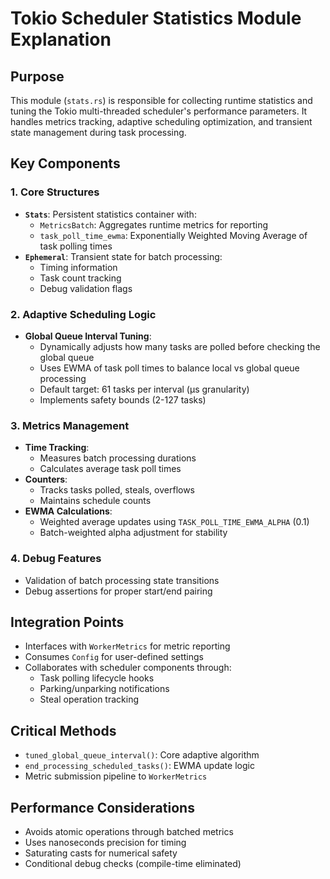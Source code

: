 # Tokio Scheduler Statistics Module Explanation

## Purpose
This module (`stats.rs`) is responsible for collecting runtime statistics and tuning the Tokio multi-threaded scheduler's performance parameters. It handles metrics tracking, adaptive scheduling optimization, and transient state management during task processing.

## Key Components

### 1. Core Structures
- **`Stats`**: Persistent statistics container with:
  - `MetricsBatch`: Aggregates runtime metrics for reporting
  - `task_poll_time_ewma`: Exponentially Weighted Moving Average of task polling times
- **`Ephemeral`**: Transient state for batch processing:
  - Timing information
  - Task count tracking
  - Debug validation flags

### 2. Adaptive Scheduling Logic
- **Global Queue Interval Tuning**:
  - Dynamically adjusts how many tasks are polled before checking the global queue
  - Uses EWMA of task poll times to balance local vs global queue processing
  - Default target: 61 tasks per interval (μs granularity)
  - Implements safety bounds (2-127 tasks)

### 3. Metrics Management
- **Time Tracking**:
  - Measures batch processing durations
  - Calculates average task poll times
- **Counters**:
  - Tracks tasks polled, steals, overflows
  - Maintains schedule counts
- **EWMA Calculations**:
  - Weighted average updates using `TASK_POLL_TIME_EWMA_ALPHA` (0.1)
  - Batch-weighted alpha adjustment for stability

### 4. Debug Features
- Validation of batch processing state transitions
- Debug assertions for proper start/end pairing

## Integration Points
- Interfaces with `WorkerMetrics` for metric reporting
- Consumes `Config` for user-defined settings
- Collaborates with scheduler components through:
  - Task polling lifecycle hooks
  - Parking/unparking notifications
  - Steal operation tracking

## Critical Methods
- `tuned_global_queue_interval()`: Core adaptive algorithm
- `end_processing_scheduled_tasks()`: EWMA update logic
- Metric submission pipeline to `WorkerMetrics`

## Performance Considerations
- Avoids atomic operations through batched metrics
- Uses nanoseconds precision for timing
- Saturating casts for numerical safety
- Conditional debug checks (compile-time eliminated)
